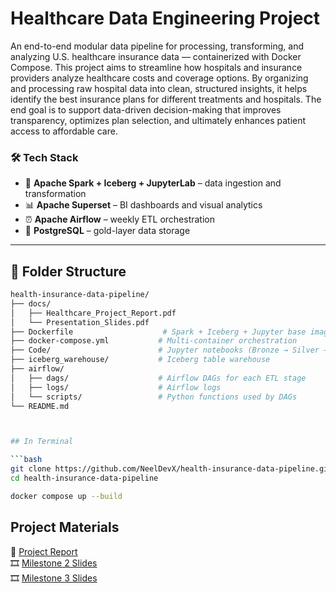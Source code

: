 # Healthcare Data Engineering Project

An end-to-end modular data pipeline for processing, transforming, and analyzing U.S. healthcare insurance data — containerized with Docker Compose. This project aims to streamline how hospitals and insurance providers analyze healthcare costs and coverage options. By organizing and processing raw hospital data into clean, structured insights, it helps identify the best insurance plans for different treatments and hospitals. The end goal is to support data-driven decision-making that improves transparency, optimizes plan selection, and ultimately enhances patient access to affordable care.

### 🛠️ Tech Stack

- 🧪 **Apache Spark + Iceberg + JupyterLab** – data ingestion and transformation
- 📊 **Apache Superset** – BI dashboards and visual analytics
- ⏰ **Apache Airflow** – weekly ETL orchestration
- 🐘 **PostgreSQL** – gold-layer data storage

---

## 📁 Folder Structure

```bash
health-insurance-data-pipeline/
├── docs/
│   ├── Healthcare_Project_Report.pdf
│   └── Presentation_Slides.pdf
├── Dockerfile                    # Spark + Iceberg + Jupyter base image
├── docker-compose.yml           # Multi-container orchestration
├── Code/                        # Jupyter notebooks (Bronze → Silver → Gold)
├── iceberg_warehouse/           # Iceberg table warehouse
├── airflow/
│   ├── dags/                    # Airflow DAGs for each ETL stage
│   ├── logs/                    # Airflow logs
│   └── scripts/                 # Python functions used by DAGs
└── README.md



## In Terminal

```bash
git clone https://github.com/NeelDevX/health-insurance-data-pipeline.git
cd health-insurance-data-pipeline

docker compose up --build
```

## Project Materials

📄 [Project Report](docs/Healthcare_Project_Report.pdf)<br>
🎞️ [Milestone 2 Slides](docs/Milestone_2_(15_April_2025).pdf)<br>
🎞️ [Milestone 3 Slides](docs/Milestone_3_(06_May_2025).pdf)
